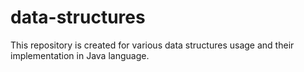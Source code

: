 # data-structures
This repository is created for various data structures usage and their implementation in Java language.
